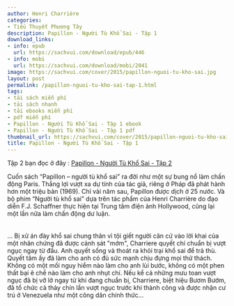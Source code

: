 ```yaml
---
author: Henri Charrière
categories:
- Tiểu Thuyết Phương Tây
description: Papillon - Người Tù Khổ Sai - Tập 1
download_links:
- info: epub
  url: https://sachvui.com/download/epub/446
- info: mobi
  url: https://sachvui.com/download/mobi/2041
image: https://sachvui.com/cover/2015/papillon-nguoi-tu-kho-sai.jpg
layout: post
permalink: /papillon-nguoi-tu-kho-sai-tap-1.html
tags:
- tải sách miễn phí
- tải sách nhanh
- tải ebooks miễn phí
- pdf miễn phí
- Papillon - Người Tù Khổ Sai - Tập 1 ebook
- Papillon - Người Tù Khổ Sai - Tập 1 pdf
thumbnail_url: https://sachvui.com/cover/2015/papillon-nguoi-tu-kho-sai.jpg
title: Papillon - Người Tù Khổ Sai - Tập 1
---
```


 <div class="item-desc text-justify"> <p>Tập 2 bạn đọc ở đây : <a href="https://sachvui.com/ebook/papillon-nguoi-tu-kho-sai-tap-2-henri-charriere.1174.html">Papillon - Người Tù Khổ Sai - Tập 2</a></p><p>Cuốn sách “Papillon – người tù khổ sai” ra đời như một sự bung nổ làm chấn động Paris. Thắng lợi vượt xa dự tính của tác giả, riêng ở Pháp đã phát hành hơn một triệu bản (1969). Chỉ vài năm sau, Papillon được dịch ở 25 nước. Và bộ phim “Người tù khổ sai” dựa trên tác phẩm của Henri Charrière do đạo diễn F.J. Schaffner thực hiện tại Trung tâm điện ảnh Hollywood, cũng lại một lần nữa làm chấn động dư luận.<br><br><br>... Bị xử án đày khổ sai chung thân vì tội giết người căn cứ vào lời khai của một nhân chứng đã được cảnh sát "mớm", Charriere quyết chí chuẩn bị vượt ngục ngay từ đầu. Anh quyết sống và thoát ra khỏi trại khổ sai để trả thù. Quyết tâm ấy đã làm cho anh có đủ sức mạnh chịu đựng mọi thử thách. Không có một mối nguy hiểm nào làm cho anh lùi bước, không có một phen thất bại ê chề nào làm cho anh nhụt chí. Nếu kể cả những mưu toan vượt ngục đã bị vỡ lở ngay từ khi đang chuẩn bị, Charriere, biệt hiệu Bươm Bướm, đã tổ chức cả thảy chín lần vượt ngục trước khi thành công và được nhận cư trú ở Venezuela như một công dân chính thức...</p> </div>